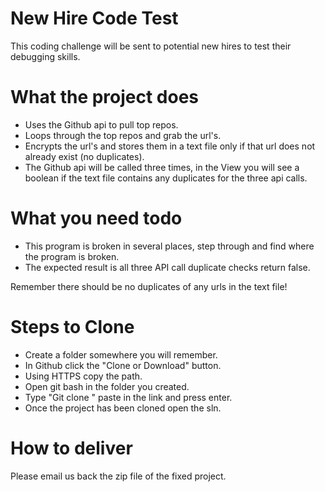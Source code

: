 # New Hire Code Test
This coding challenge will be sent to potential new hires to test their debugging skills. 

# What the project does
* Uses the Github api to pull top repos.
* Loops through the top repos and grab the url's.
* Encrypts the url's and stores them in a text file only if that url does not already exist (no duplicates).
* The Github api will be called three times, in the View you will see a boolean if the text file contains any duplicates for the three api calls.

# What you need todo
* This program is broken in several places, step through and find where the program is broken.
* The expected result is all three API call duplicate checks return false.

Remember there should be no duplicates of any urls in the text file!


# Steps to Clone
* Create a folder somewhere you will remember.
* In Github click the "Clone or Download" button.
* Using HTTPS copy the path.
* Open git bash in the folder you created.
* Type "Git clone " paste in the link and press enter.
* Once the project has been cloned open the sln.

# How to deliver 
Please email us back the zip file of the fixed project.
